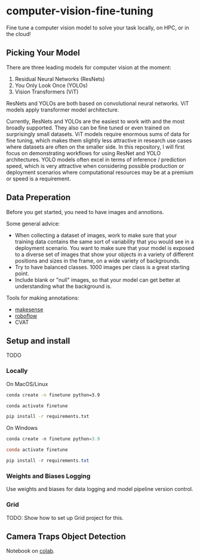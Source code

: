 # computer-vision-fine-tuning
Fine tune a computer vision model to solve your task locally, on HPC, or in the cloud!

## Picking Your Model

There are three leading models for computer vision at the moment:

1. Residual Neural Networks (ResNets)
2. You Only Look Once (YOLOs)
3. Vision Transformers (ViT)

ResNets and YOLOs are both based on convolutional neural networks. ViT models apply transformer model architecture. 

Currently, ResNets and YOLOs are the easiest to work with and the most broadly supported. They also can be fine tuned or even trained on surprisingly small datasets.
ViT models require enormous sums of data for fine tuning, which makes them slightly less attractive in research use cases where datasets are often on the smaller side. 
In this repository, I will first focus on demonstrating workflows for using ResNet and YOLO architectures.
YOLO models often excel in terms of inference / prediction speed, which is very attractive when considering possible production or deployment scenarios where computational resources may be at a premium or speed is a requirement.

## Data Preperation

Before you get started, you need to have images and annotions.

Some general advice:

- When collecting a dataset of images, work to make sure that your training data contains the same sort of variability that you would see in a deployment scenario. You want to make sure that your model is exposed to a diverse set of images that show your objects in a variety of different positions and sizes in the frame, on a wide variety of backgrounds.
- Try to have balanced classes. 1000 images per class is a great starting point.
- Include blank or "null" images, so that your model can get better at understanding what the background is.

Tools for making annotations:

- [makesense](https://www.makesense.ai/)
- [roboflow](https://roboflow.com/)
- CVAT

## Setup and install

TODO

### Locally

On MacOS/Linux
```bash
conda create -n finetune python=3.9

conda activate finetune

pip install -r requirements.txt
```

On Windows
```powershell
conda create -n finetune python=3.9

conda activate finetune

pip install -r requirements.txt
```

### Weights and Biases Logging

Use weights and biases for data logging and model pipeline version control.

### Grid

TODO: Show how to set up Grid project for this.

## Camera Traps Object Detection

Notebook on [colab](https://colab.research.google.com/drive/1Q2zV7kYRHT_j630_fKyF08eYEaob-N2e?usp=sharing).


